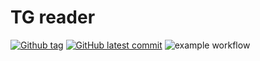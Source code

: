 # TG reader

[![Github tag](https://badgen.net/github/tag/5roop/tg_reader)](https://github.com/5roop/tg_reader/tags/) [![GitHub latest commit](https://badgen.net/github/last-commit/5roop/tg_reader)](https://GitHub.com/5roop/tg_reader/commit/) ![example workflow](https://github.com/5roop/tg_reader/actions/workflows/testing.yml/badge.svg)